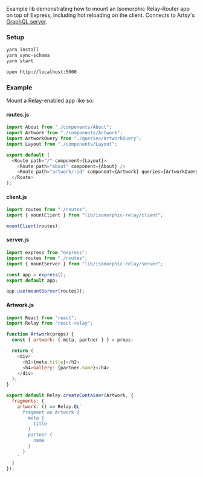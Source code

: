 Example lib demonstrating how to mount an Isomorphic Relay-Router app on top of Express, including hot reloading on the client. Connects to Artsy's [GraphQL server](https://github.com/artsy/metaphysics).

### Setup

```bash
yarn install
yarn sync-schema
yarn start

open http://localhost:5000
```

### Example

Mount a Relay-enabled app like so:

#### routes.js

```javascript
import About from "./components/About";
import Artwork from "./components/Artwork";
import ArtworkQuery from "./queries/ArtworkQuery";
import Layout from "./components/Layout";

export default (
  <Route path="/" component={Layout}>
    <Route path="about" component={About} />
    <Route path="artwork/:id" component={Artwork} queries={ArtworkQuery} />
  </Route>
);
```

#### client.js

```javascript
import routes from "./routes";
import { mountClient } from "lib/isomorphic-relay/client";

mountClient(routes);
```

#### server.js

```javascript
import express from "express";
import routes from "./routes";
import { mountServer } from "lib/isomorphic-relay/server";

const app = express();
export default app;

app.use(mountServer(routes));
```

#### Artwork.js

```javascript
import React from "react";
import Relay from "react-relay";

function Artwork(props) {
  const { artwork: { meta, partner } } = props;

  return (
    <div>
      <h2>{meta.title}</h2>
      <h4>Gallery: {partner.name}</h4>
    </div>
  );
}

export default Relay.createContainer(Artwork, {
  fragments: {
    artwork: () => Relay.QL`
      fragment on Artwork {
        meta {
          title
        }
        partner {
          name
        }
      }
    `
  }
});
```
